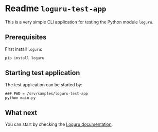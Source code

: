 # Readme `loguru-test-app`

This is a very simple CLI application for testing the Python module `loguru`.

## Prerequisites

First install `loguru`:

```shell
pip install loguru
```

## Starting test application

The test application can be started by:

```shell
### PWD = /srv/samples/loguru-test-app
python main.py
```

## What next

You can start by checking the [Loguru documentation](https://github.com/Delgan/loguru).
